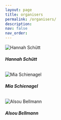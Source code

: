 ```yaml
---
layout: page
title: organisers
permalink: /organisers/
description: 
nav: false
nav_order:
---
```


<!-- pages/organisers.md -->
<div class="row justify-content-left">
    <div class="col-auto mb-3">
        <div class="card h-100" style="width: 14rem;">
            <img src="/assets/img/organisers/hannah_schuett.png" class="card-img-top" alt="Hannah Schütt">
          </a>
            <div class="card-body">
              <h5 class="card-title">Hannah Schütt</h5>
              <h6 class="card-subtitle mb-2 text-muted"></h6>
                <p class="card-text"></p>
            </div>
        </div>
    </div>
    <div class="col-auto mb-3">
        <div class="card h-100" style="width: 14rem;">
          <img src="/assets/img/organisers/mia_schienagel.jpeg" class="card-img-top" alt="Mia Schienagel">
            <div class="card-body">
              <h5 class="card-title">Mia Schienagel</h5>
              <h6 class="card-subtitle mb-2 text-muted"></h6>
                <p class="card-text"></p>
            </div>
        </div>
    </div>
    <div class="col-auto mb-3">
        <div class="card h-100" style="width: 14rem;">
          <img src="/assets/img/organisers/alsou_bellmann.jpg" class="card-img-top" alt="Alsou Bellmann">
            <div class="card-body">
              <h5 class="card-title">Alsou Bellmann</h5>
                <h6 class="card-subtitle mb-2 text-muted"></h6>
                    <p class="card-text"></p>
            </div>
        </div>
    </div>
</div>